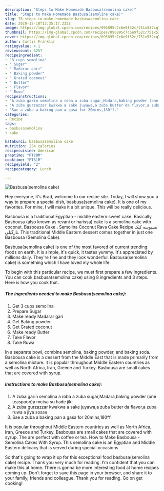 ```yaml
---
description: "Steps to Make Homemade Basbusa(semolina cake)"
title: "Steps to Make Homemade Basbusa(semolina cake)"
slug: 76-steps-to-make-homemade-basbusasemolina-cake
date: 2020-12-10T13:35:17.233Z
image: https://img-global.cpcdn.com/recipes/096895c7c6e9f52c/751x532cq70/basbusasemolina-cake-recipe-main-photo.jpg
thumbnail: https://img-global.cpcdn.com/recipes/096895c7c6e9f52c/751x532cq70/basbusasemolina-cake-recipe-main-photo.jpg
cover: https://img-global.cpcdn.com/recipes/096895c7c6e9f52c/751x532cq70/basbusasemolina-cake-recipe-main-photo.jpg
author: Curtis Franklin
ratingvalue: 4.1
reviewcount: 6257
recipeingredient:
- "3 cups semolina"
- " Sugar"
- " Madarar gari"
- " Baking powder"
- " Grated coconut"
- " Butter"
- " Flavor"
- " Ruwa"
recipeinstructions:
- "A zuba garin semolina a roba a zuba sugar,Madara,baking powder (one teaspoon)a motsa su hade jiki"
- "A zuba gurzazzar kwakwa a sake juyawa,a zuba butter da flavor,a zuba ruwa a jiya sosae"
- "Sae a zuba a baking pan a gasa for 20mins,180°f."
categories:
- Recipe
tags:
- basbusasemolina
- cake

katakunci: basbusasemolina cake 
nutrition: 254 calories
recipecuisine: American
preptime: "PT20M"
cooktime: "PT31M"
recipeyield: "2"
recipecategory: Lunch

---
```



![Basbusa(semolina cake)](https://img-global.cpcdn.com/recipes/096895c7c6e9f52c/751x532cq70/basbusasemolina-cake-recipe-main-photo.jpg)

Hey everyone, it's Brad, welcome to our recipe site. Today, I will show you a way to prepare a special dish, basbusa(semolina cake). It is one of my favorites. For mine, I will make it a bit unique. This will be really delicious.

Basbousa is a traditional Egyptian - middle eastern sweet cake. Basically Basbousa (also known as revani or harissa) cake is a semolina cake with coconut. Basbousa Cake ، Semolina Coconut Rava Cake Recipe بسبوسه کیک نارگیلی. This traditional Middle Eastern dessert comes together in just one Basbousa (Semolina Cake).

Basbusa(semolina cake) is one of the most favored of current trending foods on earth. It is simple, it's quick, it tastes yummy. It's appreciated by millions daily. They're fine and they look wonderful. Basbusa(semolina cake) is something which I have loved my whole life.


To begin with this particular recipe, we must first prepare a few ingredients. You can cook basbusa(semolina cake) using 8 ingredients and 3 steps. Here is how you cook that.

<!--inarticleads1-->

##### The ingredients needed to make Basbusa(semolina cake):

1. Get 3 cups semolina
1. Prepare  Sugar
1. Make ready  Madarar gari
1. Get  Baking powder
1. Get  Grated coconut
1. Make ready  Butter
1. Take  Flavor
1. Take  Ruwa


In a separate bowl, combine semolina, baking powder, and baking soda. Basbousa cake is a dessert from the Middle East that is made primarily from a semolina mixture. It is popular throughout Middle Eastern countries as well as North Africa, Iran, Greece and Turkey. Basbousa are small cakes that are covered with syrup. 

<!--inarticleads2-->

##### Instructions to make Basbusa(semolina cake):

1. A zuba garin semolina a roba a zuba sugar,Madara,baking powder (one teaspoon)a motsa su hade jiki
1. A zuba gurzazzar kwakwa a sake juyawa,a zuba butter da flavor,a zuba ruwa a jiya sosae
1. Sae a zuba a baking pan a gasa for 20mins,180°f.


It is popular throughout Middle Eastern countries as well as North Africa, Iran, Greece and Turkey. Basbousa are small cakes that are covered with syrup. The are perfect with coffee or tea. How to Make Basbousa - Semolina Cakes With Syrup. This semolina cake is an Egyptian and Middle Eastern delicacy that is served during special occasions. 

So that's going to wrap it up for this exceptional food basbusa(semolina cake) recipe. Thank you very much for reading. I'm confident that you can make this at home. There is gonna be more interesting food at home recipes coming up. Don't forget to save this page in your browser, and share it to your family, friends and colleague. Thank you for reading. Go on get cooking!
